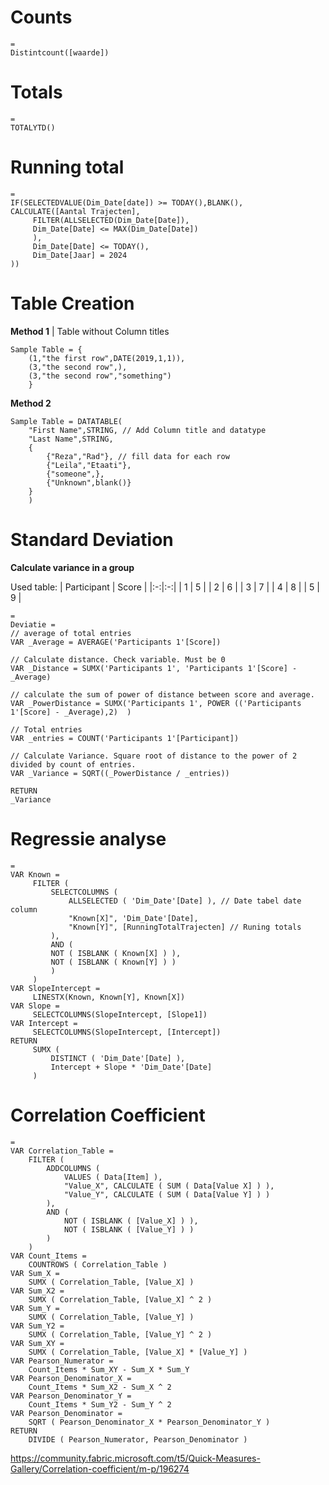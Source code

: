 # Counts
```vbscript 
=
Distintcount([waarde])
```

# Totals

```vbscript 
=
TOTALYTD()
```

# Running total
```vbscript 
=
IF(SELECTEDVALUE(Dim_Date[date]) >= TODAY(),BLANK(),
CALCULATE([Aantal Trajecten],
     FILTER(ALLSELECTED(Dim_Date[Date]),
     Dim_Date[Date] <= MAX(Dim_Date[Date])
     ),
     Dim_Date[Date] <= TODAY(),
     Dim_Date[Jaar] = 2024
))
```

# Table Creation
**Method 1** | Table without Column titles
```vbscript 
Sample Table = {
    (1,"the first row",DATE(2019,1,1)),
    (3,"the second row",),
    (3,"the second row","something")
    }
```

**Method 2**
```vbscript 
Sample Table = DATATABLE(
    "First Name",STRING, // Add Column title and datatype
    "Last Name",STRING,
    {
        {"Reza","Rad"}, // fill data for each row
        {"Leila","Etaati"},
        {"someone",},
        {"Unknown",blank()}
    }
    )
```

# Standard Deviation

**Calculate variance in a group**

Used table:
| Participant | Score |
|:-:|:-:|
| 1 | 5 |
| 2 | 6 |
| 3 | 7 |
| 4 | 8 |
| 5 | 9 |

```vbscript
=
Deviatie = 
// average of total entries
VAR _Average = AVERAGE('Participants 1'[Score])

// Calculate distance. Check variable. Must be 0
VAR _Distance = SUMX('Participants 1', 'Participants 1'[Score] - _Average)

// calculate the sum of power of distance between score and average. 
VAR _PowerDistance = SUMX('Participants 1', POWER (('Participants 1'[Score] - _Average),2)  )

// Total entries
VAR _entries = COUNT('Participants 1'[Participant])

// Calculate Variance. Square root of distance to the power of 2 divided by count of entries. 
VAR _Variance = SQRT((_PowerDistance / _entries))

RETURN
_Variance
```

# Regressie analyse<br>
```vbscript
=
VAR Known =
     FILTER (
         SELECTCOLUMNS (
             ALLSELECTED ( 'Dim_Date'[Date] ), // Date tabel date column
             "Known[X]", 'Dim_Date'[Date],
             "Known[Y]", [RunningTotalTrajecten] // Runing totals
         ),
         AND (
         NOT ( ISBLANK ( Known[X] ) ),
         NOT ( ISBLANK ( Known[Y] ) )
         )
     )
VAR SlopeIntercept =
     LINESTX(Known, Known[Y], Known[X])
VAR Slope =
     SELECTCOLUMNS(SlopeIntercept, [Slope1])
VAR Intercept =
     SELECTCOLUMNS(SlopeIntercept, [Intercept])
RETURN
     SUMX (
         DISTINCT ( 'Dim_Date'[Date] ),
         Intercept + Slope * 'Dim_Date'[Date]
     )
```
# Correlation Coefficient 
```vbscript
= 
VAR Correlation_Table =
    FILTER (
        ADDCOLUMNS (
            VALUES ( Data[Item] ),
            "Value_X", CALCULATE ( SUM ( Data[Value X] ) ),
            "Value_Y", CALCULATE ( SUM ( Data[Value Y] ) )
        ),
        AND (
            NOT ( ISBLANK ( [Value_X] ) ),
            NOT ( ISBLANK ( [Value_Y] ) )
        )
    )
VAR Count_Items =
    COUNTROWS ( Correlation_Table )
VAR Sum_X =
    SUMX ( Correlation_Table, [Value_X] )
VAR Sum_X2 =
    SUMX ( Correlation_Table, [Value_X] ^ 2 )
VAR Sum_Y =
    SUMX ( Correlation_Table, [Value_Y] )
VAR Sum_Y2 =
    SUMX ( Correlation_Table, [Value_Y] ^ 2 )
VAR Sum_XY =
    SUMX ( Correlation_Table, [Value_X] * [Value_Y] )
VAR Pearson_Numerator =
    Count_Items * Sum_XY - Sum_X * Sum_Y
VAR Pearson_Denominator_X =
    Count_Items * Sum_X2 - Sum_X ^ 2
VAR Pearson_Denominator_Y =
    Count_Items * Sum_Y2 - Sum_Y ^ 2
VAR Pearson_Denominator =
    SQRT ( Pearson_Denominator_X * Pearson_Denominator_Y )
RETURN
    DIVIDE ( Pearson_Numerator, Pearson_Denominator )
```
https://community.fabric.microsoft.com/t5/Quick-Measures-Gallery/Correlation-coefficient/m-p/196274

